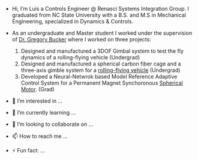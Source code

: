 -   Hi, I’m Luis a Controls Engineer @ Renasci Systems Integration Group.
     I graduated from NC State University with a B.S. and M.S in Mechanical Engineering, specialized in Dynamics &      Controls.

  - As an undergraduate and Master student I worked under the supervision of [Dr. Gregory Bucker](https://mae.ncsu.edu/people/gbuckner/) 
  where I worked on three projects:
     1. Designed and manufactured a 3DOF Gimbal system to test the fly dynamics of a rolling-flying vehicle (Undergrad)
     2. Designed and manufactured a spherical carbon fiber cage and a three-axis gimble system for a [rolling-flying vehicle](https://asmedigitalcollection.asme.org/mechanismsrobotics/article/13/5/050901/1106903/The-Spherical-Rolling-Flying-Vehicle-Dynamic) (Undergrad)
     3. Developed a Neural-Netwrok based Model Reference Adaptive Control System for a Permanent Magnet Synchoronous [Spherical Motor](https://www.mdpi.com/2075-1702/10/8/612). (Grad)



  

- 👀 I’m interested in ...
- 🌱 I’m currently learning ...
- 💞️ I’m looking to collaborate on ...
- 📫 How to reach me ...
- ⚡ Fun fact: ...

<!---
jljimene7/jljimene7 is a ✨ special ✨ repository because its `README.md` (this file) appears on your GitHub profile.
You can click the Preview link to take a look at your changes.
--->
